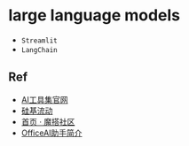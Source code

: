 # large language models





* `Streamlit`
* `LangChain`



## Ref

* [AI工具集官网](https://ai-bot.cn/)
* [硅基流动](https://siliconflow.cn/zh-cn/)
* [首页 · 魔搭社区](https://modelscope.cn/home)
* [OfficeAI助手简介](https://office-ai.cn/static/introductions/officeai/introduction.html)